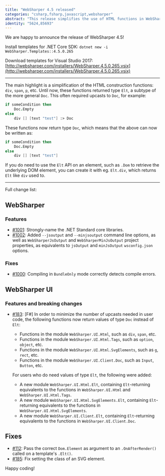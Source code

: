 ```yaml
---
title: "WebSharper 4.5 released"
categories: "csharp,fsharp,javascript,websharper"
abstract: "This release simplifies the use of HTML functions in WebSharper UI."
identity: "5624,85693"
---
```

We are happy to announce the release of WebSharper 4.5!

Install templates for .NET Core SDK: `dotnet new -i WebSharper.Templates::4.5.0.265`

Download templates for Visual Studio 2017: [http://websharper.com/installers/WebSharper.4.5.0.265.vsix](http://websharper.com/installers/WebSharper.4.5.0.265.vsix)

---

The main highlight is a simplification of the HTML construction functions: `div`, `span`, `p`, etc. Until now, these functions returned type `Elt`, a subtype of the more general `Doc`. This often required upcasts to `Doc`, for example:

```fsharp
if someCondition then
    Doc.Empty
else
    div [] [text "test"] :> Doc
```

These functions now return type `Doc`, which means that the above can now be written as:

```fsharp
if someCondition then
    Doc.Empty
else
    div [] [text "test"]
```

If you do need to use the `Elt` API on an element, such as `.Dom` to retrieve the underlying DOM element, you can create it with eg. `Elt.div`, which returns `Elt` like `div` used to.

---

Full change list:

## WebSharper

### Features

* [#1001](https://github.com/dotnet-websharper/core/issues/1001): Strongly-name the .NET Standard core libraries.
* [#1002](https://github.com/dotnet-websharper/core/issues/1002): Added `--jsoutput` and `--minjsoutput` command line options, as well as `WebSharperJsOutput` and `WebSharperMinJsOutput` project properties, as equivalents to `jsOutput` and `minJsOutput` `wsconfig.json` options.

### Fixes

* [#1000](https://github.com/dotnet-websharper/core/issues/1000): Compiling in `BundleOnly` mode correctly detects compile errors.

## WebSharper UI

### Features and breaking changes

* [#183](https://github.com/dotnet-websharper/ui/issues/183): [F#] In order to minimize the number of upcasts needed in user code, the following functions now return values of type `Doc` instead of `Elt`:

    * Functions in the module `WebSharper.UI.Html`, such as `div`, `span`, etc.
    * Functions in the module `WebSharper.UI.Html.Tags`, such as `option`, `object`, etc.
    * Functions in the module `WebSharper.UI.Html.SvgElements`, such as `g`, `rect`, etc.
    * Functions in the module `WebSharper.UI.Client.Doc`, such as `Input`, `Button`, etc.

    For users who do need values of type `Elt`, the following were added:

    * A new module `WebSharper.UI.Html.Elt`, containing `Elt`-returning equivalents to the functions in `WebSharper.UI.Html` and `WebSharper.UI.Html.Tags`.
    * A new module `WebSharper.UI.Html.SvgElements.Elt`, containing `Elt`-returning equivalents to the functions in `WebSharper.UI.Html.SvgElements`.
    * A new module `WebSharper.UI.Client.Elt`, containing `Elt`-returning equivalents to the functions in `WebSharper.UI.Client.Doc`.

## Fixes

* [#112](https://github.com/dotnet-websharper/ui/issues/112): Pass the correct `Dom.Element` as argument to an `.OnAfterRender()` called on a template's `.Elt()`.
* [#185](https://github.com/dotnet-websharper/ui/issues/185): Fix setting the class of an SVG element.

Happy coding!
